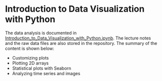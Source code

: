 # Introduction to Data Visualization with Python

The data analysis is documented in [Introduction_to_Data_Visualization_with_Python.ipynb](https://github.com/iDataist/Introduction-to-Data-Visualization-with-Python/blob/master/Introduction_to_Data_Visualization_with_Python.ipynb). The lecture notes and the raw data files are also stored in the repository. The summary of the content is shown below:

- Customizing plots
- Plotting 2D arrays
- Statistical plots with Seaborn
- Analyzing time series and images
